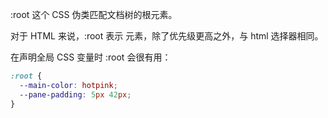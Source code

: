 :root 这个 CSS 伪类匹配文档树的根元素。

对于 HTML 来说，:root 表示 <html> 元素，除了优先级更高之外，与 html 选择器相同。

在声明全局 CSS 变量时 :root 会很有用：
```css
:root {
  --main-color: hotpink;
  --pane-padding: 5px 42px;
}
```